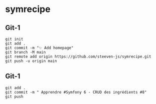 # symrecipe

## Git-1
```
git init
git add . 
git commit -m "✨ Add homepage"
git branch -M main
git remote add origin https://github.com/steeven-js/symrecipe.git
git push -u origin main
```

## Git-1
```
git add .
git commit -m " Apprendre #Symfony 6 - CRUD des ingrédients #8"
git push 
```